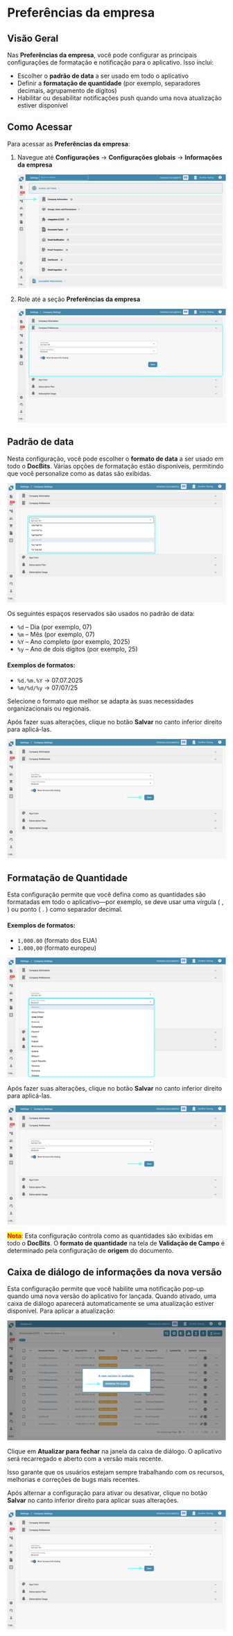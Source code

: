 # Preferências da empresa

## Visão Geral

Nas **Preferências da empresa**, você pode configurar as principais configurações de formatação e notificação para o aplicativo. Isso inclui:

* Escolher o **padrão de data** a ser usado em todo o aplicativo
* Definir a **formatação de quantidade** (por exemplo, separadores decimais, agrupamento de dígitos)
* Habilitar ou desabilitar notificações push quando uma nova atualização estiver disponível

## Como Acessar

Para acessar as **Preferências da empresa**:

1.  Navegue até **Configurações** → **Configurações globais** → **Informações da empresa**

    ![](https://raw.githubusercontent.com/Fellow-Consulting-AG/docbits/refs/heads/main/readme/.gitbook/assets/settings_company_information.png)
2.  Role até a seção **Preferências da empresa**

    ![](https://raw.githubusercontent.com/Fellow-Consulting-AG/docbits/refs/heads/main/readme/.gitbook/assets/company_preferences_1.png)

## Padrão de data

Nesta configuração, você pode escolher o **formato de data** a ser usado em todo o **DocBits**. Várias opções de formatação estão disponíveis, permitindo que você personalize como as datas são exibidas.

![](https://raw.githubusercontent.com/Fellow-Consulting-AG/docbits/refs/heads/main/readme/.gitbook/assets/company_preferences_2.png)

Os seguintes espaços reservados são usados no padrão de data:

* `%d` – Dia (por exemplo, 07)
* `%m` – Mês (por exemplo, 07)
* `%Y` – Ano completo (por exemplo, 2025)
* `%y` – Ano de dois dígitos (por exemplo, 25)

#### **Exemplos de formatos:**

* `%d.%m.%Y` → 07.07.2025
* `%m/%d/%y` → 07/07/25

Selecione o formato que melhor se adapta às suas necessidades organizacionais ou regionais.

Após fazer suas alterações, clique no botão **Salvar** no canto inferior direito para aplicá-las.

![](https://raw.githubusercontent.com/Fellow-Consulting-AG/docbits/refs/heads/main/readme/.gitbook/assets/company_preferences_5.png)

## Formatação de Quantidade

Esta configuração permite que você defina como as quantidades são formatadas em todo o aplicativo—por exemplo, se deve usar uma vírgula ( , ) ou ponto ( . ) como separador decimal.

#### **Exemplos de formatos:**

* `1,000.00` (formato dos EUA)
* `1.000,00` (formato europeu)

![](https://raw.githubusercontent.com/Fellow-Consulting-AG/docbits/refs/heads/main/readme/.gitbook/assets/company_preferences_3.png)

Após fazer suas alterações, clique no botão **Salvar** no canto inferior direito para aplicá-las.

![](https://raw.githubusercontent.com/Fellow-Consulting-AG/docbits/refs/heads/main/readme/.gitbook/assets/company_preferences_5.png)

<mark style="color:red;">**Nota**</mark>: Esta configuração controla como as quantidades são exibidas em todo o **DocBits**. O **formato de quantidade** na tela de **Validação de Campo** é determinado pela configuração de **origem** do documento.

## Caixa de diálogo de informações da nova versão

Esta configuração permite que você habilite uma notificação pop-up quando uma nova versão do aplicativo for lançada. Quando ativado, uma caixa de diálogo aparecerá automaticamente se uma atualização estiver disponível. Para aplicar a atualização:

![](https://raw.githubusercontent.com/Fellow-Consulting-AG/docbits/refs/heads/main/readme/.gitbook/assets/company_preferences_4.png)

Clique em **Atualizar para fechar** na janela da caixa de diálogo. O aplicativo será recarregado e aberto com a versão mais recente.

Isso garante que os usuários estejam sempre trabalhando com os recursos, melhorias e correções de bugs mais recentes.

Após alternar a configuração para ativar ou desativar, clique no botão **Salvar** no canto inferior direito para aplicar suas alterações.

![](https://raw.githubusercontent.com/Fellow-Consulting-AG/docbits/refs/heads/main/readme/.gitbook/assets/company_preferences_5.png)
